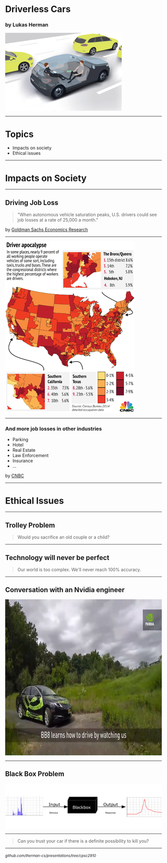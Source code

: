 # Driverless Cars

### by Lukas Herman

<img src="images/driverless-cars.jpg" height="250">

---

# Topics

- Impacts on society
- Ethical issues

---

# Impacts on Society

---

## Driving Job Loss

> "When autonomous vehicle saturation peaks, U.S. drivers could see job losses at a rate of 25,000 a month."

by [Goldman Sachs Economics Research](https://www.cnbc.com/2017/05/22/goldman-sachs-analysis-of-autonomous-vehicle-job-loss.html)

---

<img src="images/driver-apocalypse.png" height="550">

---

### And more job losses in other industries

- Parking
- Hotel
- Real Estate
- Law Enforcement
- Insurance
- ...

by [CNBC](https://www.cnbc.com/2017/05/03/self-driving-cars-will-disrupt-10-industries-commentary.html)

---

# Ethical Issues

---

## Trolley Problem

> Would you sacrifice an old couple or a child?

---

## Technology will never be perfect

> Our world is too complex. We'll never reach 100% accuracy.

---

## Conversation with an Nvidia engineer

<img src="images/bb8.jpg" height="500">

---

## Black Box Problem

<img src="images/black-box.png">

---

> Can you trust your car if there is a definite possibility to kill you?

---

<i class="fa fa-github"><small>github.com/lherman-cs/presentations/tree/cpsc2910</small></i> 

